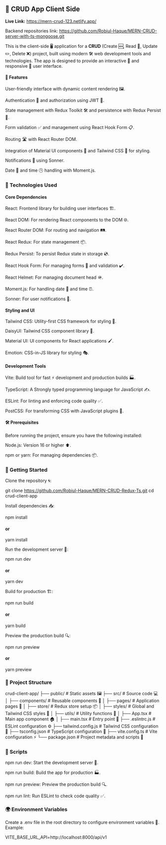 ## 🌟 CRUD App Client Side

<b>Live Link:</b> https://mern-crud-123.netlify.app/

Backend repositories link: https://github.com/Robiul-Haque/MERN-CRUD-server-with-ts-mongoose.git

This is the client-side 🖥️ application for a <b>CRUD</b> (Create 🆕, Read 📖, Update ✏️, Delete ❌) project, built using modern 🛠️ web development tools and technologies. The app is designed to provide an interactive 🤹 and responsive 📱 user interface.

#### 🎯 Features

User-friendly interface with dynamic content rendering 🖼️.

Authentication 🔐 and authorization using JWT 🔑.

State management with Redux Toolkit 🛠️ and persistence with Redux Persist 💾.

Form validation ✅ and management using React Hook Form 📋.

Routing 🛣️ with React Router DOM.

Integration of Material UI components 🎨 and Tailwind CSS 🧵 for styling.

Notifications 🔔 using Sonner.

Date 📅 and time 🕒 handling with Moment.js.

### 🧰 Technologies Used

#### Core Dependencies

React: Frontend library for building user interfaces 🏗️.

React DOM: For rendering React components to the DOM 🌐.

React Router DOM: For routing and navigation 🛤️.

React Redux: For state management 📦.

Redux Persist: To persist Redux state in storage 💿.

React Hook Form: For managing forms 📝 and validation ✔️.

React Helmet: For managing document head 🪖.

Moment.js: For handling date 📆 and time ⏰.

Sonner: For user notifications 🔔.

#### Styling and UI

Tailwind CSS: Utility-first CSS framework for styling 🎨.

DaisyUI: Tailwind CSS component library 🌼.

Material UI: UI components for React applications 🖌️.

Emotion: CSS-in-JS library for styling 🎭.

#### Development Tools

Vite: Build tool for fast ⚡ development and production builds 🏭.

TypeScript: A Strongly typed programming language for JavaScript ✍️.

ESLint: For linting and enforcing code quality ✅.

PostCSS: For transforming CSS with JavaScript plugins 🧩.

#### 🛠️ Prerequisites

Before running the project, ensure you have the following installed:

Node.js: Version 16 or higher ⬆️.

npm or yarn: For managing dependencies 📦.

### 🚀 Getting Started

Clone the repository 🌀:

git clone <https://github.com/Robiul-Haque/MERN-CRUD-Redux-Ts.git>
cd crud-client-app

Install dependencies 📥:

npm install
#### or
yarn install

Run the development server 🚀:

npm run dev
#### or
yarn dev

Build for production 🏗️:

npm run build
#### or
yarn build

Preview the production build 🔍:

npm run preview
#### or
yarn preview

### 📂 Project Structure

crud-client-app/
├── public/             # Static assets 🖼️
├── src/                # Source code 💻
│   ├── components/     # Reusable components 🧩
│   ├── pages/          # Application pages 📄
│   ├── store/          # Redux store setup 📦
│   ├── styles/         # Global and Tailwind CSS styles 🎨
│   ├── utils/          # Utility functions 🔧
│   ├── App.tsx         # Main app component 🏠
│   ├── main.tsx        # Entry point 🚪
├── .eslintrc.js        # ESLint configuration ⚙️
├── tailwind.config.js  # Tailwind CSS configuration 🧵
├── tsconfig.json       # TypeScript configuration 📜
├── vite.config.ts      # Vite configuration ⚡
└── package.json        # Project metadata and scripts 📝

### 📜 Scripts

npm run dev: Start the development server 🚀.

npm run build: Build the app for production 🏭.

npm run preview: Preview the production build 🔍.

npm run lint: Run ESLint to check code quality ✅.

### 🌍 Environment Variables

Create a .env file in the root directory to configure environment variables 🔧. Example:

VITE_BASE_URL_API=http://localhost:8000/api/v1